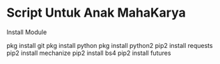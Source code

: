 # Script Untuk Anak MahaKarya

Install Module

pkg install git
pkg install python
pkg install python2
pip2 install requests
pip2 install mechanize
pip2 install bs4
pip2 install futures
